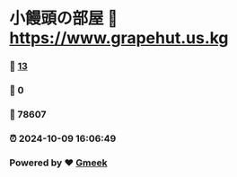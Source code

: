 # 小饅頭の部屋 :link: https://www.grapehut.us.kg 
### :page_facing_up: [13](https://www.grapehut.us.kg/tag.html) 
### :speech_balloon: 0 
### :hibiscus: 78607 
### :alarm_clock: 2024-10-09 16:06:49 
### Powered by :heart: [Gmeek](https://github.com/Meekdai/Gmeek)
